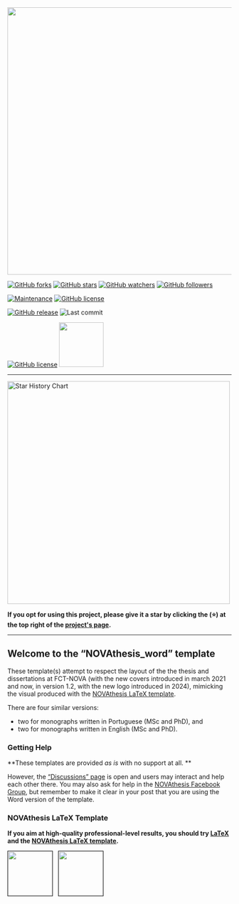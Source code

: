 <img src="https://joaomlourenco.github.io/novathesis_word/novathesis-word-logo-v5.svg" width="600"/>


[![GitHub forks](https://img.shields.io/github/forks/joaomlourenco/novathesis_word.svg?style=social&label=Fork)](https://github.com/joaomlourenco/novathesis_word)
[![GitHub stars](https://img.shields.io/github/stars/joaomlourenco/novathesis_word.svg?style=social&label=Star)](https://github.com/joaomlourenco/novathesis_word)
[![GitHub watchers](https://img.shields.io/github/watchers/joaomlourenco/novathesis_word.svg?style=social&label=Watch)](https://github.com/joaomlourenco/novathesis_word)
[![GitHub followers](https://img.shields.io/github/followers/joaomlourenco.svg?style=social&label=Follow)](https://github.com/joaomlourenco/novathesis_word)

[![Maintenance](https://img.shields.io/badge/Maintained%3F-no-red.svg)](https://github.com/joaomlourenco/novathesis_word/graphs/commit-activity)
[![GitHub license](https://img.shields.io/badge/License-LaTeX%20v1.3c-green.svg)](https://www.latex-project.org/lppl/lppl-1-3c)

[![GitHub release](https://img.shields.io/github/release/joaomlourenco/novathesis_word.svg)](https://github.com/joaomlourenco/novathesis_word/releases/)
![![Last commit](https://github.com/joaomlourenco/novathesis_word)](https://img.shields.io/github/last-commit/joaomlourenco/novathesis?color=blue)

[![GitHub license](https://img.shields.io/badge/SAY%20THANKS-€5-orange.svg)](https://www.paypal.com/donate/?hosted_button_id=8WA8FRVMB78W8)
<img src="https://github.com/user-attachments/assets/8434a462-3599-4d3c-a2fd-04995db03fe3" width="100"/>


--------

<picture>
  <source
    media="(prefers-color-scheme: dark)"
    srcset="
      https://api.star-history.com/svg?repos=joaomlourenco/novathesis_word&type=Date&theme=dark
    "
  />
  <source
    media="(prefers-color-scheme: light)"
    srcset="
      https://api.star-history.com/svg?repos=joaomlourenco/novathesis_word&type=Date
    "
  />
  <img
    width="500"
    alt="Star History Chart"
    src="https://api.star-history.com/svg?repos=joaomlourenco/novathesis_word&type=Date"
  />
</picture>

**If you opt for using this project, please give it a star by clicking the (⭐️) at the top right of the [project's page](https://github.com/joaomlourenco/novathesis_word).**

--------

## Welcome to the “NOVAthesis_word” template

These template(s) attempt to respect the layout of the the thesis and dissertations at FCT-NOVA (with the new covers introduced in march 2021 and now, in version 1.2, with the new logo introduced in 2024), mimicking the visual produced with the [NOVAthesis LaTeX template](https://joaomlourenco.github.io/novathesis/).  

There are four similar versions: 

* two for monographs written in Portuguese (MSc and PhD), and 
* two for monographs written in English (MSc and PhD).

### Getting Help

**These templates are provided _as is_ with no support at all.  **

However, the [“Discussions” page](https://github.com/joaomlourenco/novathesis_word/discussions) is open and users may interact and help each other there.  You may also ask for help in the [NOVAthesis Facebook Group](https://www.facebook.com/groups/novathesis), but remember to make it clear in your post that you are using the Word version of the template.


### NOVAthesis LaTeX Template

**If you aim at high-quality professional-level results, you should try [LaTeX](https://www.latex-project.org/) and the [NOVAthesis LaTeX template](https://joaomlourenco.github.io/novathesis/).**


<kbd><img src="https://raw.githubusercontent.com/joaomlourenco/novathesis/gh-pages/Showcase/Covers/SVG/nova-fct-phd-en.svg" border="1" width="100"/></kbd>&nbsp;&nbsp;
<kbd><img src="https://raw.githubusercontent.com/joaomlourenco/novathesis/gh-pages/Showcase/Covers/SVG/nova-fct-msc-en.svg" border="1" width="100"/></kbd>

